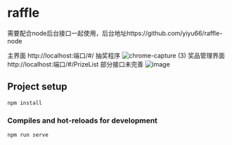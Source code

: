 # raffle
需要配合node后台接口一起使用，后台地址https://github.com/yiyu66/raffle-node

主界面 http://localhost:端口/#/ 抽奖程序 
![chrome-capture (3)](https://user-images.githubusercontent.com/40139781/131945183-42edbee2-a0ba-4435-b999-06ac38195f27.gif)
奖品管理界面 http://localhost:端口/#/PrizeList 部分接口未完善
![image](https://user-images.githubusercontent.com/40139781/131944957-f19f5d73-4145-4710-9af9-3b5bd6370966.png)


## Project setup
```
npm install
```


### Compiles and hot-reloads for development
```
npm run serve
```

